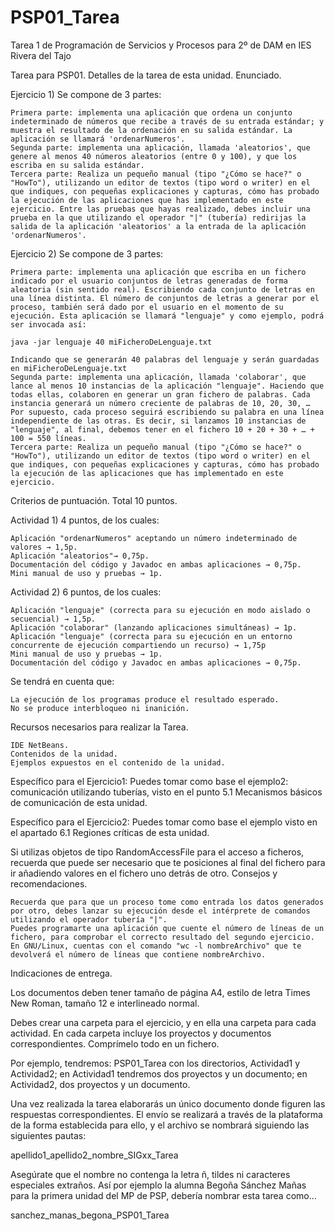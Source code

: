 # PSP01_Tarea
Tarea 1 de Programación de Servicios y Procesos para 2º de DAM en IES Rivera del Tajo

Tarea para PSP01.
Detalles de la tarea de esta unidad. Enunciado.

Ejercicio 1) Se compone de 3 partes:

    Primera parte: implementa una aplicación que ordena un conjunto indeterminado de números que recibe a través de su entrada estándar; y muestra el resultado de la ordenación en su salida estándar. La aplicación se llamará 'ordenarNumeros'.
    Segunda parte: implementa una aplicación, llamada 'aleatorios', que genere al menos 40 números aleatorios (entre 0 y 100), y que los escriba en su salida estándar.
    Tercera parte: Realiza un pequeño manual (tipo "¿Cómo se hace?" o "HowTo"), utilizando un editor de textos (tipo word o writer) en el que indiques, con pequeñas explicaciones y capturas, cómo has probado la ejecución de las aplicaciones que has implementado en este ejercicio. Entre las pruebas que hayas realizado, debes incluir una prueba en la que utilizando el operador "|" (tubería) redirijas la salida de la aplicación 'aleatorios' a la entrada de la aplicación 'ordenarNumeros'.

Ejercicio 2) Se compone de 3 partes:

    Primera parte: implementa una aplicación que escriba en un fichero indicado por el usuario conjuntos de letras generadas de forma aleatoria (sin sentido real). Escribiendo cada conjunto de letras en una línea distinta. El número de conjuntos de letras a generar por el proceso, también será dado por el usuario en el momento de su ejecución. Esta aplicación se llamará "lenguaje" y como ejemplo, podrá ser invocada así:

    java -jar lenguaje 40 miFicheroDeLenguaje.txt

    Indicando que se generarán 40 palabras del lenguaje y serán guardadas en miFicheroDeLenguaje.txt
    Segunda parte: implementa una aplicación, llamada 'colaborar', que lance al menos 10 instancias de la aplicación "lenguaje". Haciendo que todas ellas, colaboren en generar un gran fichero de palabras. Cada instancia generará un número creciente de palabras de 10, 20, 30, … Por supuesto, cada proceso seguirá escribiendo su palabra en una línea independiente de las otras. Es decir, si lanzamos 10 instancias de "lenguaje", al final, debemos tener en el fichero 10 + 20 + 30 + … + 100 = 550 líneas.
    Tercera parte: Realiza un pequeño manual (tipo "¿Cómo se hace?" o "HowTo"), utilizando un editor de textos (tipo word o writer) en el que indiques, con pequeñas explicaciones y capturas, cómo has probado la ejecución de las aplicaciones que has implementado en este ejercicio.

Criterios de puntuación. Total 10 puntos.

Actividad 1) 4 puntos, de los cuales:

    Aplicación "ordenarNumeros" aceptando un número indeterminado de valores → 1,5p.
    Aplicación "aleatorios"→ 0,75p.
    Documentación del código y Javadoc en ambas aplicaciones → 0,75p.
    Mini manual de uso y pruebas → 1p.

Actividad 2) 6 puntos, de los cuales:

    Aplicación "lenguaje" (correcta para su ejecución en modo aislado o secuencial) → 1,5p.
    Aplicación "colaborar" (lanzando aplicaciones simultáneas) → 1p.
    Aplicación "lenguaje" (correcta para su ejecución en un entorno concurrente de ejecución compartiendo un recurso) → 1,75p
    Mini manual de uso y pruebas → 1p.
    Documentación del código y Javadoc en ambas aplicaciones → 0,75p.

Se tendrá en cuenta que:

    La ejecución de los programas produce el resultado esperado.
    No se produce interbloqueo ni inanición.

Recursos necesarios para realizar la Tarea.

    IDE NetBeans.
    Contenidos de la unidad.
    Ejemplos expuestos en el contenido de la unidad.

Específico para el Ejercicio1: Puedes tomar como base el ejemplo2: comunicación utilizando tuberías, visto en el punto 5.1 Mecanismos básicos de comunicación de esta unidad.

Específico para el Ejercicio2: Puedes tomar como base el ejemplo visto en el apartado 6.1 Regiones críticas de esta unidad.

Si utilizas objetos de tipo RandomAccessFile para el acceso a ficheros, recuerda que puede ser necesario que te posiciones al final del fichero para ir añadiendo valores en el fichero uno detrás de otro.
Consejos y recomendaciones.

    Recuerda que para que un proceso tome como entrada los datos generados por otro, debes lanzar su ejecución desde el intérprete de comandos utilizando el operador tubería "|".
    Puedes programarte una aplicación que cuente el número de líneas de un fichero, para comprobar el correcto resultado del segundo ejercicio. En GNU/Linux, cuentas con el comando "wc -l nombreArchivo" que te devolverá el número de líneas que contiene nombreArchivo.

Indicaciones de entrega.

Los documentos deben tener tamaño de página A4, estilo de letra Times New Roman, tamaño 12 e interlineado normal.

Debes crear una carpeta para el ejercicio, y en ella una carpeta para cada actividad. En cada carpeta incluye los proyectos y documentos correspondientes. Comprímelo todo en un fichero.

Por ejemplo, tendremos: PSP01_Tarea con los directorios, Actividad1 y Actividad2; en Actividad1 tendremos dos proyectos y un documento; en Actividad2, dos proyectos y un documento.

Una vez realizada la tarea elaborarás un único documento donde figuren las respuestas correspondientes. El envío se realizará a través de la plataforma de la forma establecida para ello, y el archivo se nombrará siguiendo las siguientes pautas:

apellido1_apellido2_nombre_SIGxx_Tarea

Asegúrate que el nombre no contenga la letra ñ, tildes ni caracteres especiales extraños. Así por ejemplo la alumna Begoña Sánchez Mañas para la primera unidad del MP de PSP, debería nombrar esta tarea como...

sanchez_manas_begona_PSP01_Tarea
